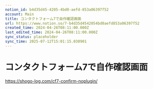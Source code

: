 ```yaml
---
notion_id: b4d35d45-4205-4bd0-aefd-853a06397f52
account: Main
title: コンタクトフォーム7で自作確認画面
url: https://www.notion.so/7-b4d35d4542054bd0aefd853a06397f52
created_time: 2024-04-26T08:11:00.000Z
last_edited_time: 2024-04-26T08:11:00.000Z
sync_status: placeholder
sync_time: 2025-07-12T15:01:15.030901
---
```

# コンタクトフォーム7で自作確認画面


https://shogo-log.com/cf7-confirm-noplugin/